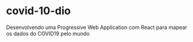 # covid-10-dio
Desenvolvendo uma Progressive Web Application com React para mapear os dados do COVID19 pelo mundo
